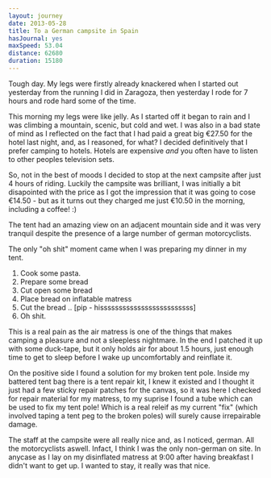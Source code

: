 ```yaml
---
layout: journey
date: 2013-05-28
title: To a German campsite in Spain
hasJournal: yes
maxSpeed: 53.04
distance: 62680
duration: 15180
---
```

Tough day. My legs were firstly already knackered when I started out yesterday from the running I did in Zaragoza, then yesterday I rode for 7 hours and rode hard some of the time.

This morning my legs were like jelly. As I started off it began to rain and I was climbing a mountain, scenic, but cold and wet. I was also in a bad state of mind as I reflected on the fact that I had paid a great big €27.50 for the hotel last night, and, as I reasoned, for what? I decided definitively that I prefer camping to hotels. Hotels are expensive *and* you often have to listen to other peoples television sets.

So, not in the best of moods I decided to stop at the next campsite after just 4 hours of riding. Luckily the campsite was brilliant, I was initially a bit disapointed with the price as I got the impression that it was going to cose €14.50 - but as it turns out they charged me just €10.50 in the morning, including a coffee! :)

The tent had an amazing view on an adjacent mountain side and it was very tranquil despite the presence of a large number of german motorcyclists.

The only "oh shit" moment came when I was preparing my dinner in my tent.

1. Cook some pasta.
2. Prepare some bread
3. Cut open some bread
4. Place bread on inflatable matress
5. Cut the bread .. [pip - hisssssssssssssssssssssssss]
6. Oh shit.

This is a real pain as the air matress is one of the things that makes camping a pleasure and not a sleepless nightmare. In the end I patched it up with some duck-tape, but it only holds air for about 1.5 hours, just enough time to get to sleep before I wake up uncomfortably and reinflate it.

On the positive side I found a solution for my broken tent pole. Inside my battered tent bag there is a tent repair kit, I knew it existed and I thought it just had a few sticky repair patches for the canvas, so it was here I checked for repair material for my matress, to my suprise I found a tube which can be used to fix my tent pole! Which is a real releif as my current "fix" (which involved taping a tent peg to the broken poles) will surely cause irrepairable damage.

The staff at the campsite were all really nice and, as I noticed, german. All the motorcyclists aswell. Infact, I think I was the only non-german on site. In anycase as I lay on my disinflated matress at 9:00 after having breakfast I didn't want to get up. I wanted to stay, it really was that nice.